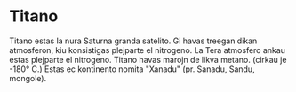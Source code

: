 # Titano

Titano estas la nura Saturna granda satelito. Gi havas treegan dikan atmosferon,
kiu konsistigas plejparte el nitrogeno. La Tera atmosfero ankau estas plejparte
el nitrogeno. Titano havas marojn de likva metano. (cirkau je -180° C.) Estas ec
kontinento nomita "Xanadu" (pr. Sanadu, Sandu, mongole).
